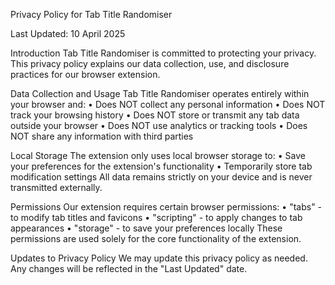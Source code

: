 Privacy Policy for Tab Title Randomiser

Last Updated: 10 April 2025

Introduction
Tab Title Randomiser is committed to protecting your privacy. This privacy policy explains our data collection, use, and disclosure practices for our browser extension.

Data Collection and Usage
Tab Title Randomiser operates entirely within your browser and:
• Does NOT collect any personal information
• Does NOT track your browsing history
• Does NOT store or transmit any tab data outside your browser
• Does NOT use analytics or tracking tools
• Does NOT share any information with third parties

Local Storage
The extension only uses local browser storage to:
• Save your preferences for the extension's functionality
• Temporarily store tab modification settings
All data remains strictly on your device and is never transmitted externally.

Permissions
Our extension requires certain browser permissions:
• "tabs" - to modify tab titles and favicons
• "scripting" - to apply changes to tab appearances
• "storage" - to save your preferences locally
These permissions are used solely for the core functionality of the extension.

Updates to Privacy Policy
We may update this privacy policy as needed. Any changes will be reflected in the "Last Updated" date.
